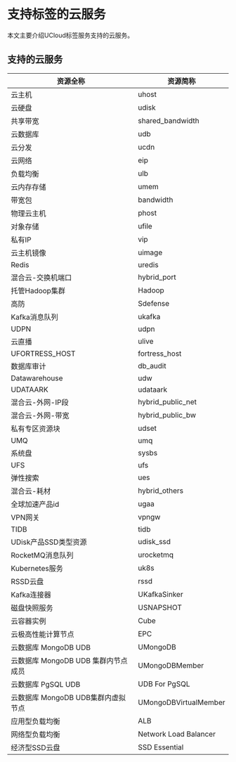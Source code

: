 # 支持标签的云服务
本文主要介绍UCloud标签服务支持的云服务。

## 支持的云服务
| 资源全称 | 资源简称 |
| --- | --- |
| 云主机 | uhost |
| 云硬盘 | udisk |
| 共享带宽 | shared_bandwidth |
| 云数据库 | udb |
| 云分发 | ucdn |
| 云网络 | eip |
| 负载均衡 | ulb |
| 云内存存储 | umem |
| 带宽包 | bandwidth |
| 物理云主机 | phost |
| 对象存储 | ufile |
| 私有IP | vip |
| 云主机镜像 | uimage |
| Redis | uredis |
| 混合云-交换机端口 | hybrid_port |
| 托管Hadoop集群 | Hadoop |
| 高防 | Sdefense |
| Kafka消息队列 | ukafka |
| UDPN | udpn |
| 云直播 | ulive |
| UFORTRESS_HOST | fortress_host |
| 数据库审计 | db_audit |
| Datawarehouse | udw |
| UDATAARK | udataark |
| 混合云-外网-IP段 | hybrid_public_net |
| 混合云-外网-带宽 | hybrid_public_bw |
| 私有专区资源块 | udset |
| UMQ | umq |
| 系统盘 | sysbs |
| UFS | ufs |
| 弹性搜索 | ues |
| 混合云-耗材 | hybrid_others |
| 全球加速产品id | ugaa |
| VPN网关 | vpngw |
| TIDB | tidb |
| UDisk产品SSD类型资源 | udisk_ssd |
| RocketMQ消息队列 | urocketmq |
| Kubernetes服务 | uk8s |
| RSSD云盘 | rssd |
| Kafka连接器 | UKafkaSinker |
| 磁盘快照服务 | USNAPSHOT |
| 云容器实例 | Cube |
| 云极高性能计算节点 | EPC |
| 云数据库 MongoDB UDB | UMongoDB |
| 云数据库 MongoDB UDB 集群内节点成员 | UMongoDBMember |
| 云数据库 PgSQL UDB | UDB For PgSQL |
| 云数据库 MongoDB UDB集群内虚拟节点 | UMongoDBVirtualMember |
| 应用型负载均衡 | ALB |
| 网络型负载均衡 | Network Load Balancer |
| 经济型SSD云盘 | SSD Essential |

